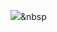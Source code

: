 <img src="https://img.shields.io/badge/Python-3766AB?style=flat-square&logo=Python&logoColor=white"/></a>&nbsp 


